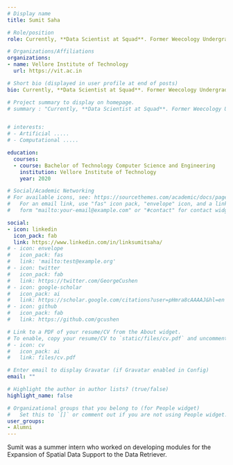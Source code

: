 ```yaml
---
# Display name
title: Sumit Saha

# Role/position
role: Currently, **Data Scientist at Squad**. Former Weecology Undergrad Software Developer

# Organizations/Affiliations
organizations:
- name: Vellore Institute of Technology
  url: https://vit.ac.in

# Short bio (displayed in user profile at end of posts)
bio: Currently, **Data Scientist at Squad**. Former Weecology Undergrad Software Developer

# Project summary to display on homepage.
# summary : "Currently, **Data Scientist at Squad**. Former Weecology Undergrad Software Developer"


# interests:
# - Artificial .....
# - Computational .....

education:
  courses:
  - course: Bachelor of Technology Computer Science and Engineering
    institution: Vellore Institute of Technology
    year: 2020

# Social/Academic Networking
# For available icons, see: https://sourcethemes.com/academic/docs/page-builder/#icons
#   For an email link, use "fas" icon pack, "envelope" icon, and a link in the
#   form "mailto:your-email@example.com" or "#contact" for contact widget.

social:
- icon: linkedin
  icon_pack: fab
  link: https://www.linkedin.com/in/linksumitsaha/
# - icon: envelope
#   icon_pack: fas
#   link: 'mailto:test@example.org'
# - icon: twitter
#   icon_pack: fab
#   link: https://twitter.com/GeorgeCushen
# - icon: google-scholar
#   icon_pack: ai
#   link: https://scholar.google.com/citations?user=pHmra8cAAAAJ&hl=en
# - icon: github
#   icon_pack: fab
#   link: https://github.com/gcushen

# Link to a PDF of your resume/CV from the About widget.
# To enable, copy your resume/CV to `static/files/cv.pdf` and uncomment the lines below.
# - icon: cv
#   icon_pack: ai
#   link: files/cv.pdf

# Enter email to display Gravatar (if Gravatar enabled in Config)
email: ""

# Highlight the author in author lists? (true/false)
highlight_name: false

# Organizational groups that you belong to (for People widget)
#   Set this to `[]` or comment out if you are not using People widget.
user_groups:
- Alumni
---
```


Sumit was a summer intern who worked on developing modules for the Expansion of Spatial Data Support to the Data Retriever.
